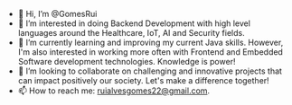 - 👋 Hi, I’m @GomesRui
- 👀 I’m interested in doing Backend Development with high level languages around the Healthcare, IoT, AI and Security fields.
- 🌱 I’m currently learning and improving my current Java skills. However, I'm also interested in working more often with Frontend and Embedded Software development technologies. Knowledge is power!
- 💞️ I’m looking to collaborate on challenging and innovative projects that can impact positively our society. Let's make a difference together!
- 📫 How to reach me: ruialvesgomes22@gmail.com.

<!---
GomesRui/GomesRui is a ✨ special ✨ repository because its `README.md` (this file) appears on your GitHub profile.
You can click the Preview link to take a look at your changes.
--->
